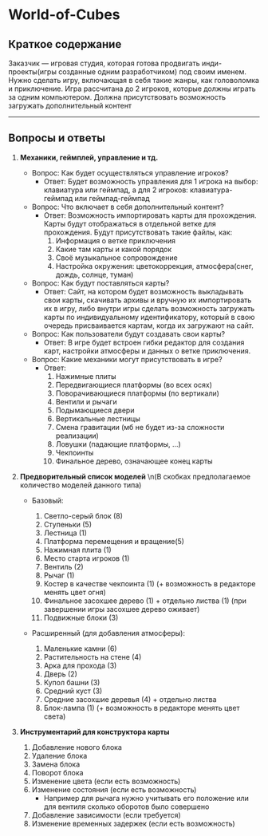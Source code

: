 # World-of-Cubes

## Краткое содержание
Заказчик — игровая студия, которая готова продвигать инди-проекты(игры созданные одним разработчиком) под своим именем. Нужно сделать игру, включающая в себя такие жанры, как головоломка и приключение. Игра рассчитана до 2 игроков, которые должны играть за одним компьютером. Должна присутствовать возможность загружать дополнительный контент

---

## Вопросы и ответы

1. **Механики, геймплей, управление и тд.**
    - Вопрос: Как будет осуществляться управление игроков?
        - Ответ: Будет возможность управления для 1 игрока на выбор: клавиатура или геймпад, а для 2 игроков: клавиатура-геймпад или геймпад-геймпад
    - Вопрос: Что включает в себя дополнительный контент?
        - Ответ: Возможность импортировать карты для прохождения. Карты будут отображаться в отдельной ветке для прохождения. Будут присутствовать такие файлы, как:
            1.  Информация о ветке приключения
            2.  Какие там карты и какой порядок
            3.  Своё музыкальное сопровождение
            4.  Настройка окружения: цветокоррекция, атмосфера(снег, дождь, солнце, туман)
    - Вопрос: Как будут поставляться карты?
        - Ответ: Сайт, на котором будет возможность выкладывать свои карты, скачивать архивы и вручную их импортировать их в игру, либо внутри игры сделать возможность загружать карты по индивидуальному идентификатору, который в свою очередь присваивается картам, когда их загружают на сайт.
    - Вопрос: Как пользователи будут создавать свои карты?
        - Ответ: В игре будет встроен гибки редактор для создания карт, настройки атмосферы и данных о ветке приключения.
    - Вопрос: Какие механики могут присутствовать в игре?
        - Ответ:
            1.  Нажимные плиты
            2.  Передвигающиеся платформы (во всех осях)
            3.  Поворачивающиеся платформы (по вертикали)
            4.  Вентили и рычаги
            5.  Подымающиеся двери
            6.  Вертикальные лестницы
            7.  Смена гравитации (мб не будет из-за сложности реализации)
            8.  Ловушки (падающие платформы, ...)
            9.  Чекпоинты
            10.  Финальное дерево, означающее конец карты   

2. **Предворительный список моделей** \n(В скобках предполагаемое количество моделей данного типа)
    - Базовый:
        1. Светло-серый блок (8)
        2. Ступеньки (5)
        3. Лестница (1)
        4. Платформа перемещения и вращение(5)
        5. Нажимная плита (1)
        6. Место старта игроков (1)
        7. Вентиль (2)
        8. Рычаг (1)
        9. Костер в качестве чекпоинта (1) (+ возможность в редакторе менять цвет огня)
        10. Финальное засохшее дерево (1) + отдельно листва (1) (при завершении игры засохшее дерево оживает)
        11. Подвижные блоки (3)
            
    - Расширенный (для добавления атмосферы):
        1. Маленькие камни (6)
        2. Растительность на стене (4)
        3. Арка для прохода (3)
        4. Дверь (2)
        5. Купол башни (3)
        6. Средний куст (3)
        7. Средние засохшие деревья (4) + отдельно листва
        8. Блок-лампа (1) (+ возможность в редакторе менять цвет света)

2. **Инструментарий для конструктора карты**
    1. Добавление нового блока
    2. Удаление блока
    3. Замена блока
    4. Поворот блока
    5. Изменение цвета (если есть возможность)
    6. Изменение состояния (если есть возможность)
        + Например для рычага нужно учитывать его положение или для вентиля сколько оборотов было совершено
    7. Добавление зависимости (если требуется)
    8. Изменение временных задержек (если есть возможность)
